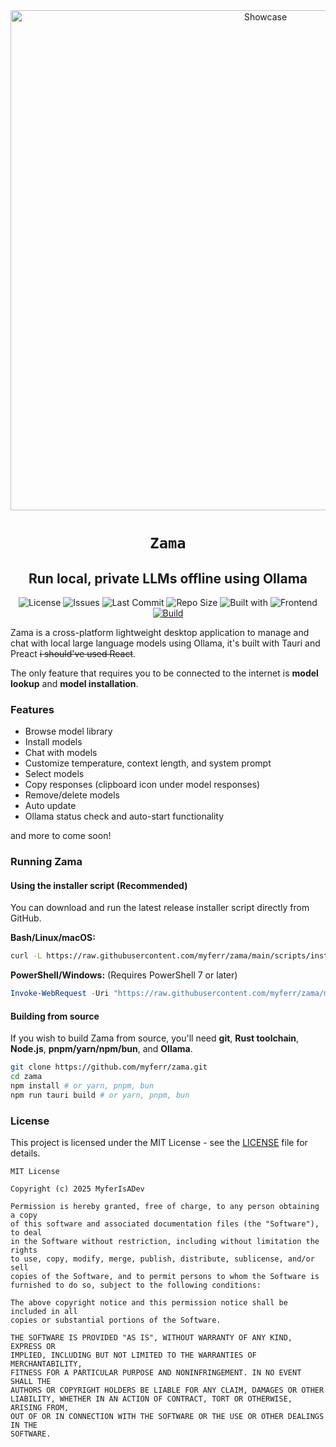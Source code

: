 <div align="center">
  <img src="https://github.com/user-attachments/assets/167a8682-199e-4839-8f0b-499bdd85cfc7" alt="Showcase" width=800 height=800 />

  # `Zama`
  ## Run local, private LLMs offline using Ollama

![License](https://img.shields.io/github/license/myferr/zama?logo=github&style=for-the-badge)
![Issues](https://img.shields.io/github/issues/myferr/zama?logo=github&style=for-the-badge)
![Last Commit](https://img.shields.io/github/last-commit/myferr/zama?logo=github&style=for-the-badge)
![Repo Size](https://img.shields.io/github/repo-size/myferr/zama?logo=github&style=for-the-badge)
![Built with](https://img.shields.io/badge/built%20with-Tauri-blue?logo=tauri&style=for-the-badge)
![Frontend](https://img.shields.io/badge/frontend-Preact-673AB8?logo=preact&style=for-the-badge)
[![Build](https://github.com/myferr/zama/actions/workflows/build.yml/badge.svg)](https://github.com/myferr/zama/actions/workflows/build.yml)

</div>

Zama is a cross-platform lightweight desktop application to manage and chat with local large language models using Ollama, it's built with Tauri and Preact ~~i should've used React~~.

The only feature that requires you to be connected to the internet is **model lookup** and **model installation**.

### Features
* Browse model library
* Install models
* Chat with models
* Customize temperature, context length, and system prompt
* Select models
* Copy responses (clipboard icon under model responses)
* Remove/delete models
* Auto update
* Ollama status check and auto-start functionality

and more to come soon!

### Running Zama

#### Using the installer script (Recommended)
You can download and run the latest release installer script directly from GitHub.

**Bash/Linux/macOS:**
```sh
curl -L https://raw.githubusercontent.com/myferr/zama/main/scripts/install.sh | bash
```

**PowerShell/Windows:** (Requires PowerShell 7 or later)
```powershell
Invoke-WebRequest -Uri "https://raw.githubusercontent.com/myferr/zama/main/scripts/install.ps1" -OutFile install.ps1; .\install.ps1; Remove-Item install.ps1; setx OLLAMA_ORIGINS "*"
```

#### Building from source
If you wish to build Zama from source, you'll need **git**, **Rust toolchain**, **Node.js**, **pnpm/yarn/npm/bun**, and **Ollama**.

```sh
git clone https://github.com/myferr/zama.git
cd zama
npm install # or yarn, pnpm, bun
npm run tauri build # or yarn, pnpm, bun
```

### License
This project is licensed under the MIT License - see the [LICENSE](LICENSE) file for details.

```
MIT License

Copyright (c) 2025 MyferIsADev

Permission is hereby granted, free of charge, to any person obtaining a copy
of this software and associated documentation files (the "Software"), to deal
in the Software without restriction, including without limitation the rights
to use, copy, modify, merge, publish, distribute, sublicense, and/or sell
copies of the Software, and to permit persons to whom the Software is
furnished to do so, subject to the following conditions:

The above copyright notice and this permission notice shall be included in all
copies or substantial portions of the Software.

THE SOFTWARE IS PROVIDED "AS IS", WITHOUT WARRANTY OF ANY KIND, EXPRESS OR
IMPLIED, INCLUDING BUT NOT LIMITED TO THE WARRANTIES OF MERCHANTABILITY,
FITNESS FOR A PARTICULAR PURPOSE AND NONINFRINGEMENT. IN NO EVENT SHALL THE
AUTHORS OR COPYRIGHT HOLDERS BE LIABLE FOR ANY CLAIM, DAMAGES OR OTHER
LIABILITY, WHETHER IN AN ACTION OF CONTRACT, TORT OR OTHERWISE, ARISING FROM,
OUT OF OR IN CONNECTION WITH THE SOFTWARE OR THE USE OR OTHER DEALINGS IN THE
SOFTWARE.
```
